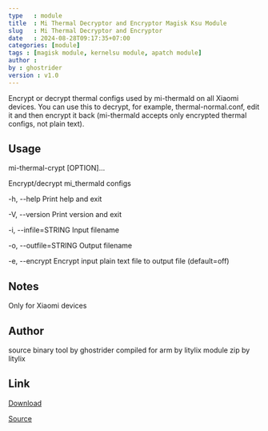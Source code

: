 ```yaml
---
type   : module
title  : Mi Thermal Decryptor and Encryptor Magisk Ksu Module
slug   : Mi Thermal Decryptor and Encryptor
date   : 2024-08-28T09:17:35+07:00
categories: [module]
tags : [magisk module, kernelsu module, apatch module]
author :
by : ghostrider
version : v1.0
---
```


Encrypt or decrypt thermal configs used by mi-thermald on all Xiaomi devices. You can use this to decrypt, for example, thermal-normal.conf, edit it and then encrypt it back (mi-thermald accepts only encrypted thermal configs, not plain text). 

## Usage
mi-thermal-crypt [OPTION]...

Encrypt/decrypt mi_thermald configs

  -h, --help            Print help and exit
  
  -V, --version         Print version and exit
  
  -i, --infile=STRING   Input filename
  
  -o, --outfile=STRING  Output filename
  
  -e, --encrypt         Encrypt input plain text file to output file
                          (default=off)

                         
                          
## Notes
Only for Xiaomi devices


## Author
source binary tool by ghostrider
compiled for arm by litylix
module zip by litylix


## Link
[Download](https://t.me/wahyu6070files/1079)

[Source](https://github.com/adithya2306/mi-thermal-crypt)
